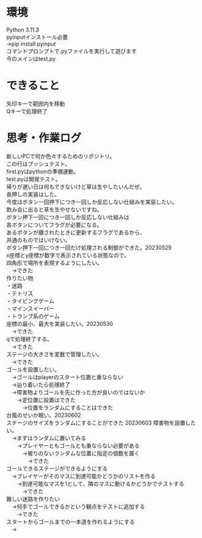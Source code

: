 # 環境
Python 3.11.3  
pyinputインストール必要  
→pip install pyinput  
コマンドプロンプトで.pyファイルを実行して遊びます  
今のメインはtest.py  

# できること
矢印キーで範囲内を移動  
Qキーで処理終了  

# 思考・作業ログ
新しいPCで何か色々するためのリポジトリ。  
この行はプッシュテスト。  
first.pyはpythonの準備運動。  
test.pyは開発テスト。  
帰りが遅い日は何もできないけど草は生やしたいんだぜ。  
長押しの実装はした。  
今度はボタン一回押下につき一回しか反応しない仕組みを実装したい。  
飲み会に出ると草を生やせないですね。  
ボタン押下一回につき一回しか反応しない仕組みは  
各ボタンについてフラグが必要になる。  
あるボタンが離されたときに更新するフラグであるから、  
共通のものではいけない。  
ボタン押下一回につき一回だけ処理される制御ができた。20230529  
x座標とy座標が数字で表示されている状態なので、  
四角形で場所を表現するようにしたい。  
　→できた  
作りたい物  
・迷路  
・テトリス  
・タイピングゲーム  
・マインスイーパー  
・トランプ系のゲーム  
座標の最小、最大を実装したい。20230530  
　→できた  
qで処理終了する。  
　→できた  
ステージの大きさを変数で管理したい。  
　→できた  
ゴールを設置したい。  
　→ゴールはplayerのスタート位置と重ならない  
　→辿り着いたら処理終了  
　→障害物よりゴールを先に作った方が良いのではないか  
　　→定位置に設置はできた  
　　　→位置をランダムにすることはできた  
台風のせいか眠い。20230602  
ステージのサイズをランダムにすることができた  20230603
障害物を設置したい。  
　→まずはランダムに置いてみる  
　　→プレイヤーともゴールとも重ならない必要がある  
　　　→被りのないランダムな位置に指定の個数を置く  
　　　　→できた  
ゴールできるステージができるようにする  
　→プレイヤーがそのマスに到達可能かどうかのリストを作る  
　　→到達可能なマスを1として、隣のマスに動けるかどうかでテストする  
　　　→できた  
難しい迷路を作りたい  
　→何手でゴールできるかという観点をテストに追加する  
　　→できた  
スタートからゴールまでの一本道を作れるようにする  
　→